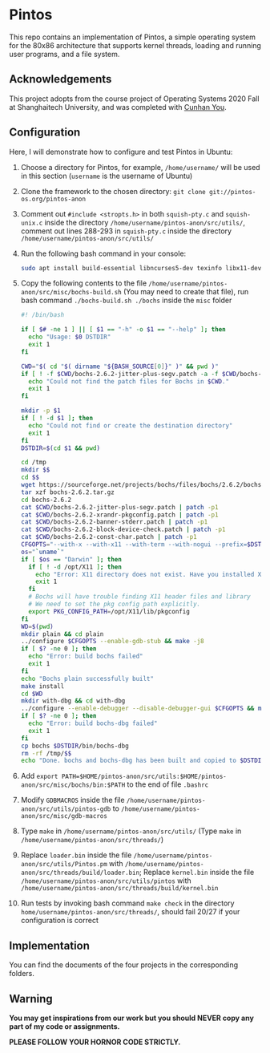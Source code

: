 # Pintos

This repo contains an implementation of Pintos, a simple operating system for the 80x86 architecture that supports kernel threads, loading and running user programs, and a file system.



## Acknowledgements

This project adopts from the course project of Operating Systems 2020 Fall at Shanghaitech University, and was completed with [Cunhan You](https://github.com/youcunhan).



## Configuration

Here, I will demonstrate how to configure and test Pintos in Ubuntu:

1. Choose a directory for Pintos, for example, `/home/username/` will be used in this section (`username` is the username of Ubuntu)

2. Clone the framework to the chosen directory: `git clone git://pintos-os.org/pintos-anon`

3. Comment out `#include <stropts.h>` in both `squish-pty.c` and `squish-unix.c` inside the directory `/home/username/pintos-anon/src/utils/`, comment out lines 288-293 in `squish-pty.c` inside the directory `/home/username/pintos-anon/src/utils/`

4. Run the following bash command in your console:
   
   ```bash
   sudo apt install build-essential libncurses5-dev texinfo libx11-dev libxrandr-dev
   ```
   
5. Copy the following contents to the file `/home/username/pintos-anon/src/misc/bochs-build.sh` (You may need to create that file), run bash command `./bochs-build.sh ./bochs` inside the `misc` folder

   ```bash
   #! /bin/bash
   
   if [ $# -ne 1 ] || [ $1 == "-h" -o $1 == "--help" ]; then
     echo "Usage: $0 DSTDIR"
     exit 1
   fi
   
   CWD="$( cd "$( dirname "${BASH_SOURCE[0]}" )" && pwd )"
   if [ ! -f $CWD/bochs-2.6.2-jitter-plus-segv.patch -a -f $CWD/bochs-2.6.2-xrandr-pkgconfig.patch -a -f $CWD/bochs-2.6.2-banner-stderr.patch -a -f $CWD/bochs-2.6.2-block-device-check.patch -a -f $CWD/bochs-2.6.2-const-char.patch ]; then
     echo "Could not find the patch files for Bochs in $CWD."
     exit 1
   fi
   
   mkdir -p $1
   if [ ! -d $1 ]; then
     echo "Could not find or create the destination directory"
     exit 1
   fi
   DSTDIR=$(cd $1 && pwd)
   
   cd /tmp
   mkdir $$
   cd $$
   wget https://sourceforge.net/projects/bochs/files/bochs/2.6.2/bochs-2.6.2.tar.gz/download -O bochs-2.6.2.tar.gz 
   tar xzf bochs-2.6.2.tar.gz
   cd bochs-2.6.2
   cat $CWD/bochs-2.6.2-jitter-plus-segv.patch | patch -p1
   cat $CWD/bochs-2.6.2-xrandr-pkgconfig.patch | patch -p1
   cat $CWD/bochs-2.6.2-banner-stderr.patch | patch -p1
   cat $CWD/bochs-2.6.2-block-device-check.patch | patch -p1
   cat $CWD/bochs-2.6.2-const-char.patch | patch -p1
   CFGOPTS="--with-x --with-x11 --with-term --with-nogui --prefix=$DSTDIR"
   os="`uname`"
   if [ $os == "Darwin" ]; then
     if [ ! -d /opt/X11 ]; then
       echo "Error: X11 directory does not exist. Have you installed XQuartz https://www.xquartz.org?" 
       exit 1
     fi
     # Bochs will have trouble finding X11 header files and library
     # We need to set the pkg config path explicitly.
     export PKG_CONFIG_PATH=/opt/X11/lib/pkgconfig
   fi
   WD=$(pwd)
   mkdir plain && cd plain
   ../configure $CFGOPTS --enable-gdb-stub && make -j8
   if [ $? -ne 0 ]; then
     echo "Error: build bochs failed"
     exit 1
   fi
   echo "Bochs plain successfully built"
   make install
   cd $WD
   mkdir with-dbg && cd with-dbg 
   ../configure --enable-debugger --disable-debugger-gui $CFGOPTS && make -j8
   if [ $? -ne 0 ]; then
     echo "Error: build bochs-dbg failed"
     exit 1
   fi
   cp bochs $DSTDIR/bin/bochs-dbg 
   rm -rf /tmp/$$
   echo "Done. bochs and bochs-dbg has been built and copied to $DSTDIR/bin"
   ```

6. Add `export PATH=$HOME/pintos-anon/src/utils:$HOME/pintos-anon/src/misc/bochs/bin:$PATH` to the end of file `.bashrc`

7. Modify `GDBMACROS` inside the file `/home/username/pintos-anon/src/utils/pintos-gdb` to `/home/username/pintos-anon/src/misc/gdb-macros`

8. Type `make` in `/home/username/pintos-anon/src/utils/` (Type `make` in `/home/username/pintos-anon/src/threads/`)

9. Replace `loader.bin` inside the file `/home/username/pintos-anon/src/utils/Pintos.pm` with `/home/username/pintos-anon/src/threads/build/loader.bin`; Replace `kernel.bin` inside the file `/home/username/pintos-anon/src/utils/pintos` with `/home/username/pintos-anon/src/threads/build/kernel.bin`

10. Run tests by invoking bash command `make check` in the directory `home/username/pintos-anon/src/threads/`, should fail 20/27 if your configuration is correct



## Implementation

You can find the documents of the four projects in the corresponding folders.



## Warning

**You may get inspirations from our work but you should NEVER copy any part of my code or assignments.**

**PLEASE FOLLOW YOUR HORNOR CODE STRICTLY.**
